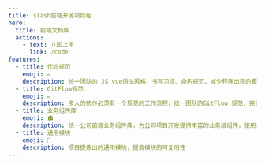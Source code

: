 ```yaml
---
title: slash前端开源项目组
hero:
  title: 前端文档库
  actions:
    - text: 立即上手
      link: /code
features:
  - title: 代码规范
    emoji: ✏️
    description: 统一团队的 JS vue语法风格、书写习惯、命名规范，减少程序出错的概率，其中也包含了 ES6+ 的语法规范和最佳实践
  - title: GitFlow规范
    emoji: ✏️
    description: 多人的协作必须有一个规范的工作流程，统一团队的GitFlow 规范，完善项目版本控制
  - title: 业务组件库
    emoji: 🏠
    description: 统一公司前端业务组件库，为公司项目开发提供丰富的业务级组件，使用规范化的组件搭建公司项目，一致，反馈，效率，可控
  - title: 通用模块
    emoji: 📌
    description: 项目提炼出的通用模块，提高模块的可复用性
---
```

